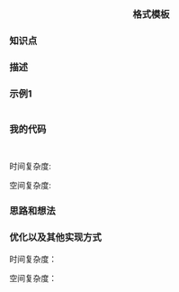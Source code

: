 ### <p align="center">格式模板</p>
### 知识点
### 描述
>

### 示例1

```

```

### 我的代码
```Java



```
时间复杂度:

空间复杂度:

### 思路和想法

### 优化以及其他实现方式
   
   时间复杂度：
   
   空间复杂度：